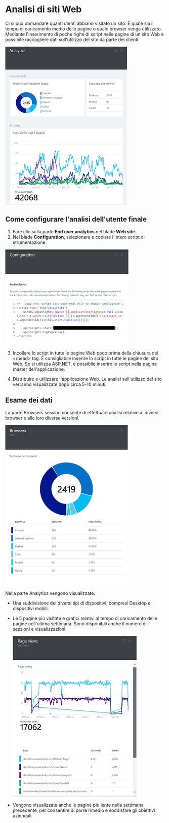 <properties title="How to use end user analytics" pageTitle="How to use end user analytics" description="Learn about end user analytics in Azure." authors="vladj" />

Analisi di siti Web
===================

Ci si può domandare quanti utenti abbiano visitato un sito. E quale sia il tempo di caricamento medio delle pagine o quale browser venga utilizzato. Mediante l'inserimento di poche righe di script nelle pagine di un sito Web è possibile raccogliere dati sull'utilizzo del sito da parte dei clienti.

   ![Analisi dell'utente finale](./media/insights-usage-analytics/Insights_ConfiguredExperience.png)

Come configurare l'analisi dell'utente finale
---------------------------------------------

1.  Fare clic sulla parte **End user analytics** nel blade **Web site**.
2.  Nel blade **Configuration**, selezionare e copiare l'intero script di strumentazione.

   ![Configurazione](./media/insights-usage-analytics/Insights_CopyCode.png)

3.  Incollare lo script in tutte le pagine Web poco prima della chiusura del &lt;/head\> tag. È consigliabile inserire lo script in tutte le pagine del sito Web. Se si utilizza ASP.NET, è possibile inserire lo script nella pagina master dell'applicazione.

4.  Distribuire e utilizzare l'applicazione Web. Le analisi sull'utilizzo del sito verranno visualizzate dopo circa 5-10 minuti.

Esame dei dati
--------------

La parte Browsers session consente di effettuare analisi relative ai diversi browser e alle loro diverse versioni.

   ![Browser](./media/insights-usage-analytics/Insights_Browsers.png)

Nella parte Analytics vengono visualizzate: 
- Una suddivisione dei diversi tipi di dispositivi, compresi Desktop e dispositivi mobili. 
- Le 5 pagine più visitate e grafici relativi al tempo di caricamento delle pagine nell'ultima settimana. Sono disponibili anche il numero di sessioni e visualizzazioni.

   ![Pagine più visitate](./media/insights-usage-analytics/Insights_TopPages.png)

-   Vengono visualizzate anche le pagine più lente nella settimana precedente, per consentire di porre rimedio e soddisfare gli obiettivi aziendali.

